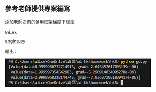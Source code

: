 ## 參考老師提供專案編寫

添加老師之前的通用框架梯度下降法

[gd.py](https://github.com/ccc112b/py2cs/blob/master/03-%E4%BA%BA%E5%B7%A5%E6%99%BA%E6%85%A7/02-%E5%84%AA%E5%8C%96%E7%AE%97%E6%B3%95/02-%E6%B7%B1%E5%BA%A6%E5%AD%B8%E7%BF%92%E5%84%AA%E5%8C%96/03-%E6%A2%AF%E5%BA%A6%E4%B8%8B%E9%99%8D%E6%B3%95/gd.py)

[engine.py](https://github.com/ccc112a/py2cs/blob/master/03-%E4%BA%BA%E5%B7%A5%E6%99%BA%E6%85%A7/02-%E5%84%AA%E5%8C%96%E7%AE%97%E6%B3%95/02-%E6%B7%B1%E5%BA%A6%E5%AD%B8%E7%BF%92%E5%84%AA%E5%8C%96/04-%E5%8F%8D%E5%82%B3%E9%81%9E%E7%AE%97%E6%B3%95/02-%E6%A2%AF%E5%BA%A6%E5%BC%95%E6%93%8E/micrograd/engine.py)

輸出 :

![](./result/hk5.PNG)
